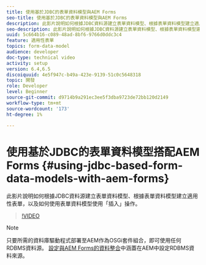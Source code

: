```yaml
---
title: 使用基於JDBC的表單資料模型與AEM Forms
seo-title: 使用基於JDBC的表單資料模型與AEM Forms
description: 此影片說明如何根據JDBC資料源建立表單資料模型、根據表單資料模型建立適用性表單，以及如何使用表單資料模型使用「插入」操作。
seo-description: 此影片說明如何根據JDBC資料源建立表單資料模型、根據表單資料模型建立適用性表單，以及如何使用表單資料模型使用「插入」操作。
uuid: 5c664b16-c089-48ad-8bf6-9766d0ddc3c4
feature: 適用性表單
topics: form-data-model
audience: developer
doc-type: technical video
activity: setup
version: 6.4,6.5
discoiquuid: 4e5f947c-b49a-423e-9139-51c0c5648318
topic: 開發
role: Developer
level: Beginner
source-git-commit: d9714b9a291ec3ee5f3dba9723de72bb120d2149
workflow-type: tm+mt
source-wordcount: '173'
ht-degree: 1%

---
```



# 使用基於JDBC的表單資料模型搭配AEM Forms {#using-jdbc-based-form-data-models-with-aem-forms}

此影片說明如何根據JDBC資料源建立表單資料模型、根據表單資料模型建立適用性表單，以及如何使用表單資料模型使用「插入」操作。

>[!VIDEO](https://video.tv.adobe.com/v/17736/?quality=9&learn=on)

>[!NOTE]
>
>只要所需的資料庫驅動程式部署至AEM作為OSGi套件組合，即可使用任何RDBMS資料源。 [設定與AEM Forms的資料整合](/help/forms/adaptive-forms/data-integration-technical-video-setup.md)中涵蓋在AEM中設定RDBMS資料來源。

